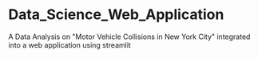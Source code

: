 # Data_Science_Web_Application
A Data Analysis on "Motor Vehicle Collisions in New York City" integrated into a web application using streamlit
